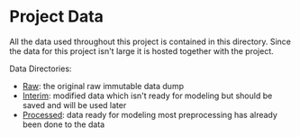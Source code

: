 # Project Data

All the data used throughout this project is contained in this directory. Since the data for this project isn't large it is hosted together with the project.

Data Directories:

- [Raw](raw/): the original raw immutable data dump
- [Interim](interim/): modified data which isn't ready for modeling but should be saved and will be used later
- [Processed](processed/): data ready for modeling most preprocessing has already been done to the data

